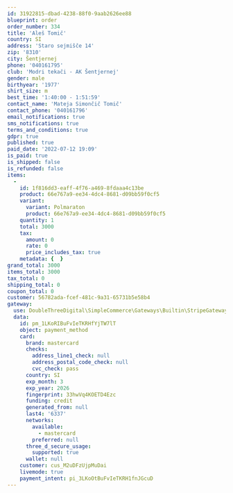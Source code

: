 ```yaml
---
id: 31922815-dbad-4238-88f0-9aab2626ee88
blueprint: order
order_number: 334
title: 'Aleš Tomič'
country: SI
address: 'Staro sejmišče 14'
zip: '8310'
city: Šentjernej
phone: '040161795'
club: 'Modri tekači - AK Šentjernej'
gender: male
birthyear: '1977'
shirt_size: m
best_time: '1:40:00 - 1:51:59'
contact_name: 'Mateja Simončič Tomič'
contact_phone: '040161796'
email_notifications: true
sms_notifications: true
terms_and_conditions: true
gdpr: true
published: true
paid_date: '2022-07-12 19:09'
is_paid: true
is_shipped: false
is_refunded: false
items:
  -
    id: 1f816dd3-eaff-4f76-a469-8fdaaa4c13be
    product: 66e767a9-ee34-4dc4-8681-d09bb59f0cf5
    variant:
      variant: Polmaraton
      product: 66e767a9-ee34-4dc4-8681-d09bb59f0cf5
    quantity: 1
    total: 3000
    tax:
      amount: 0
      rate: 0
      price_includes_tax: true
    metadata: {  }
grand_total: 3000
items_total: 3000
tax_total: 0
shipping_total: 0
coupon_total: 0
customer: 56782ada-fcef-481c-9a31-65731b5e58b4
gateway:
  use: DoubleThreeDigital\SimpleCommerce\Gateways\Builtin\StripeGateway
  data:
    id: pm_1LKoRIBuFvIeTKRHfYjTW7lT
    object: payment_method
    card:
      brand: mastercard
      checks:
        address_line1_check: null
        address_postal_code_check: null
        cvc_check: pass
      country: SI
      exp_month: 3
      exp_year: 2026
      fingerprint: 33hwVq4KOETD4Ezc
      funding: credit
      generated_from: null
      last4: '6337'
      networks:
        available:
          - mastercard
        preferred: null
      three_d_secure_usage:
        supported: true
      wallet: null
    customer: cus_M2uDFzUjpMuDai
    livemode: true
    payment_intent: pi_3LKoOtBuFvIeTKRH1fnJGcuD
---
```

